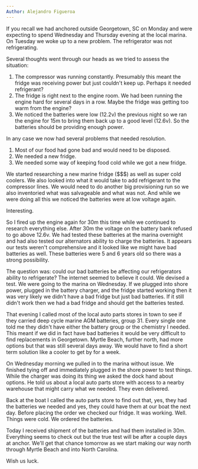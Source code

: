 ```yaml
---
Author: Alejandro Figueroa
---
```


If you recall we had anchored outside Georgetown, SC on Monday and were expecting to spend Wednesday and Thursday evening at the local marina. On Tuesday we woke up to a new problem. The refrigerator was not refrigerating.

Several thoughts went through our heads as we tried to assess the situation:

1. The compressor was running constantly. Presumably this meant the fridge was receiving power but just couldn't keep up. Perhaps it needed refrigerant?
1. The fridge is right next to the engine room. We had been running the engine hard for several days in a row. Maybe the fridge was getting too warm from the engine?
1. We noticed the batteries were low (12.2v) the previous night so we ran the engine for 15m to bring them back up to a good level (12.6v). So the batteries should be providing enough power.

In any case we now had several problems that needed resolution.

1. Most of our food had gone bad and would need to be disposed.
1. We needed a new fridge.
1. We needed some way of keeping food cold while we got a new fridge.

We started researching a new marine fridge ($$$) as well as super cold coolers. We also looked into what it would take to add refrigerant to the compressor lines. We would need to do another big provisioning run so we also inventoried what was salvageable and what was not. And while we were doing all this we noticed the batteries were at low voltage again.

Interesting.

So I fired up the engine again for 30m this time while we continued to research everything else. After 30m the voltage on the battery bank refused to go above 12.6v. We had tested these batteries at the marina overnight and had also tested our alternators ability to charge the batteries. It appears our tests weren't comprehensive and it looked like we might have bad batteries as well. These batteries were 5 and 6 years old so there was a strong possibility.

The question was: could our bad batteries be affecting our refrigerators ability to refrigerate? The internet seemed to believe it could. We devised a test. We were going to the marina on Wednesday. If we plugged into shore power, plugged in the battery charger, and the fridge started working then it was very likely we didn't have a bad fridge but just bad batteries. If it still didn't work then we had a bad fridge and should get the batteries tested.

That evening I called most of the local auto parts stores in town to see if they carried deep cycle marine AGM batteries, group 31. Every single one told me they didn't have either the battery group or the chemistry I needed. This meant if we did in fact have bad batteries it would be very difficult to find replacements in Georgetown. Myrtle Beach, further north, had more options but that was still several days away. We would have to find a short term solution like a cooler to get by for a week.

On Wednesday morning we pulled in to the marina without issue. We finished tying off and immediately plugged in the shore power to test things. While the charger was doing its thing we asked the dock hand about options. He told us about a local auto parts store with access to a nearby warehouse that might carry what we needed. They even delivered.

Back at the boat I called the auto parts store to find out that, yes, they had the batteries we needed and yes, they could have them at our boat the next day. Before placing the order we checked our fridge. It was working. Well. Things were cold. We ordered the batteries.

Today I received shipment of the batteries and had them installed in 30m. Everything seems to check out but the true test will be after a couple days at anchor. We'll get that chance tomorrow as we start making our way north through Myrtle Beach and into North Carolina.

Wish us luck.

